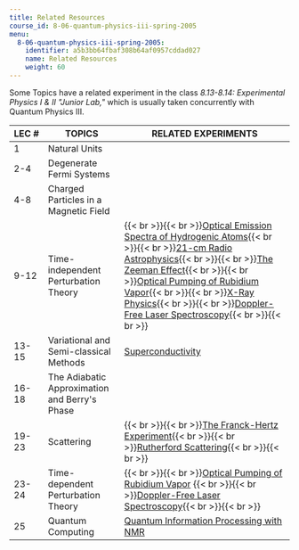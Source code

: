 ```yaml
---
title: Related Resources
course_id: 8-06-quantum-physics-iii-spring-2005
menu:
  8-06-quantum-physics-iii-spring-2005:
    identifier: a5b3bb64fbaf308b64af0957cddad027
    name: Related Resources
    weight: 60
---
```

Some Topics have a related experiment in the class _8.13-8.14: Experimental Physics I & II "Junior Lab,"_ which is usually taken concurrently with Quantum Physics III.

| LEC # | TOPICS | RELATED EXPERIMENTS |
| --- | --- | --- |
| 1 | Natural Units |   |
| 2-4 | Degenerate Fermi Systems |   |
| 4-8 | Charged Particles in a Magnetic Field |   |
| 9-12 | Time-independent Perturbation Theory | {{< br >}}{{< br >}}[Optical Emission Spectra of Hydrogenic Atoms](/courses/physics/8-13-14-experimental-physics-i-ii-junior-lab-fall-2007-spring-2008/labs/lab11){{< br >}}{{< br >}}[21-cm Radio Astrophysics](/courses/physics/8-13-14-experimental-physics-i-ii-junior-lab-fall-2007-spring-2008/labs/lab15){{< br >}}{{< br >}}[The Zeeman Effect](/courses/physics/8-13-14-experimental-physics-i-ii-junior-lab-fall-2007-spring-2008/labs/lab16){{< br >}}{{< br >}}[Optical Pumping of Rubidium Vapor](/courses/physics/8-13-14-experimental-physics-i-ii-junior-lab-fall-2007-spring-2008/labs/lab17){{< br >}}{{< br >}}[X-Ray Physics](/courses/physics/8-13-14-experimental-physics-i-ii-junior-lab-fall-2007-spring-2008/labs/lab19){{< br >}}{{< br >}}[Doppler-Free Laser Spectroscopy](/courses/physics/8-13-14-experimental-physics-i-ii-junior-lab-fall-2007-spring-2008/labs/lab21){{< br >}}{{< br >}} |
| 13-15 | Variational and Semi-classical Methods | [Superconductivity](/courses/physics/8-13-14-experimental-physics-i-ii-junior-lab-fall-2007-spring-2008/labs/lab20) |
| 16-18 | The Adiabatic Approximation and Berry's Phase |   |
| 19-23 | Scattering | {{< br >}}{{< br >}}[The Franck-Hertz Experiment](/courses/physics/8-13-14-experimental-physics-i-ii-junior-lab-fall-2007-spring-2008/labs/lab6){{< br >}}{{< br >}}[Rutherford Scattering](/courses/physics/8-13-14-experimental-physics-i-ii-junior-lab-fall-2007-spring-2008/labs/lab10){{< br >}}{{< br >}} |
| 23-24 | Time-dependent Perturbation Theory | {{< br >}}{{< br >}}[Optical Pumping of Rubidium Vapor](/courses/physics/8-13-14-experimental-physics-i-ii-junior-lab-fall-2007-spring-2008/labs/lab17) {{< br >}}{{< br >}}[Doppler-Free Laser Spectroscopy](/courses/physics/8-13-14-experimental-physics-i-ii-junior-lab-fall-2007-spring-2008/labs/lab21){{< br >}}{{< br >}} |
| 25 | Quantum Computing | [Quantum Information Processing with NMR](/courses/physics/8-13-14-experimental-physics-i-ii-junior-lab-fall-2007-spring-2008/labs/lab22)